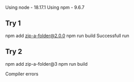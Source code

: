 
Using node - 18.17.1
Using npm  -  9.6.7 

Try 1
-----
   npm add zip-a-folder@2.0.0
   npm run build
   Successfull run

Try 2
-----
   npm add zip-a-folder@3
   npm run build

   Compiler errors

